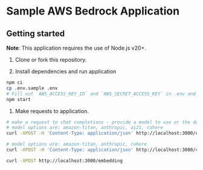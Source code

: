 # Sample AWS Bedrock Application

## Getting started
**Note**: This application requires the use of Node.js v20+.

 1. Clone or fork this repository.

 1. Install dependencies and run application

```sh
npm ci
cp .env.sample .env
# Fill out `AWS_ACCESS_KEY_ID` and `AWS_SECRET_ACCESS_KEY` in .env and save 
npm start
```

 1. Make requests to application.

 ```sh
# make a request to chat completions - provide a model to use or the default amazon-titan model will be used
# model options are: amazon-titan, anthropic, ai21, cohere
curl -XPOST -H 'Content-Type: application/json' http://localhost:3000/chat-completion -d '{"message":"How much would could a woodchuck chuck if a woodchuck could chuck wood?", "model": "amazon-titan"}'

# model options are: amazon-titan, anthropic, cohere
curl -XPOST -H 'Content-Type: application/json' http://localhost:3000/chat-completion-stream -d '{"message":"Explain the rules of jai alai"}'

curl -XPOST http://localhost:3000/embedding
```